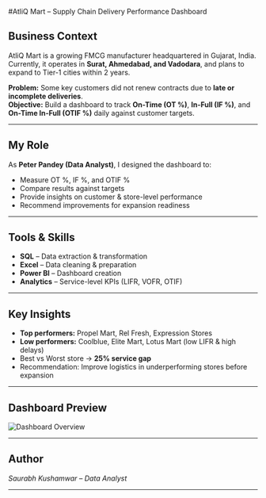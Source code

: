 #AtliQ Mart – Supply Chain Delivery Performance Dashboard  

## Business Context  
AtliQ Mart is a growing FMCG manufacturer headquartered in Gujarat, India. Currently, it operates in **Surat, Ahmedabad, and Vadodara**, and plans to expand to Tier-1 cities within 2 years.  

**Problem:** Some key customers did not renew contracts due to **late or incomplete deliveries**.  
**Objective:** Build a dashboard to track **On-Time (OT %)**, **In-Full (IF %)**, and **On-Time In-Full (OTIF %)** daily against customer targets.  

---

## My Role  
As **Peter Pandey (Data Analyst)**, I designed the dashboard to:  
- Measure OT %, IF %, and OTIF %  
- Compare results against targets  
- Provide insights on customer & store-level performance  
- Recommend improvements for expansion readiness  

---

## Tools & Skills  
- **SQL** – Data extraction & transformation  
- **Excel** – Data cleaning & preparation  
- **Power BI** – Dashboard creation  
- **Analytics** – Service-level KPIs (LIFR, VOFR, OTIF)  

---

## Key Insights  
- **Top performers:** Propel Mart, Rel Fresh, Expression Stores  
- **Low performers:** Coolblue, Elite Mart, Lotus Mart (low LIFR & high delays)  
- Best vs Worst store → **25% service gap**  
- Recommendation: Improve logistics in underperforming stores before expansion  

---

## Dashboard Preview  
![Dashboard Overview](./screenshots/dashboard_overview.png)  

---

## Author  
*Saurabh Kushamwar – Data Analyst*  

---
